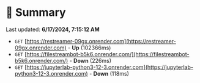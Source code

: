 # 📖 Summary
Last updated: **6/17/2024, 7:15:12 AM**

- `GET` [https://restreamer-09gx.onrender.com](https://restreamer-09gx.onrender.com) - **Up** (102366ms)
- `GET` [https://filestreambot-b5k6.onrender.com/](https://filestreambot-b5k6.onrender.com/) - **Down** (226ms)
- `GET` [https://jupyterlab-python3-12-3.onrender.com](https://jupyterlab-python3-12-3.onrender.com) - **Down** (118ms)
